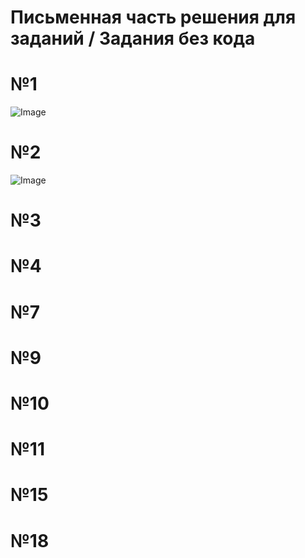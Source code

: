 # Письменная часть решения для заданий / Задания без кода
# №1
![Image](https://github.com/user-attachments/assets/a2648b23-adbe-427f-938a-0d9b2060de92)
# №2
![Image](https://github.com/user-attachments/assets/7d536b97-5b70-4537-a90e-a7217c04cc5d)
# №3

# №4

# №7

# №9

# №10

# №11

# №15

# №18

